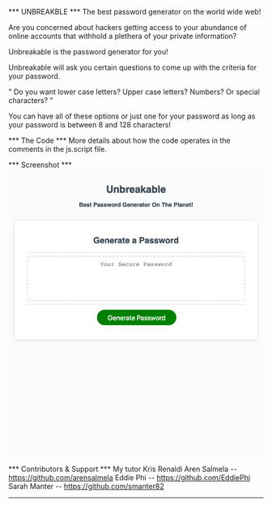 *** UNBREAKBLE ***
The best password generator on the world wide web! 

Are you concerned about hackers getting access to your abundance of online accounts that withhold a plethera of your private information? 

Unbreakable is the password generator for you! 

Unbreakable will ask you certain questions to come up with the criteria for your password.

" Do you want lower case letters? Upper case letters? Numbers? Or special characters? "  

You can have all of these options or just one for your password as long as your password is between 8 and 128 characters! 

*** The Code ***
More details about how the code operates in the comments in the js.script file. 

*** Screenshot ***
![Screenshot](./Screenshot-Unbreakable.png)

*** Contributors & Support *** 
My tutor Kris Renaldi 
Aren Salmela -- https://github.com/arensalmela
Eddie Phi -- https://github.com/EddiePhi
Sarah Manter -- https://github.com/smanter82

-----------------------------------------